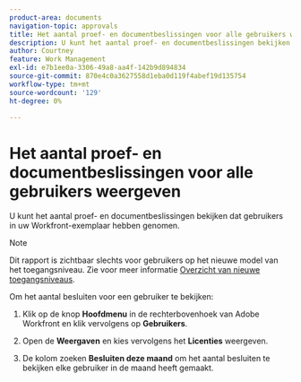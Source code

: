 ```yaml
---
product-area: documents
navigation-topic: approvals
title: Het aantal proef- en documentbeslissingen voor alle gebruikers weergeven
description: U kunt het aantal proef- en documentbeslissingen bekijken dat gebruikers in uw Workfront-exemplaar hebben genomen.
author: Courtney
feature: Work Management
exl-id: e7b1ee0a-3306-49a8-aa4f-142b9d894834
source-git-commit: 870e4c0a3627558d1eba0d119f4abef19d135754
workflow-type: tm+mt
source-wordcount: '129'
ht-degree: 0%

---
```


# Het aantal proef- en documentbeslissingen voor alle gebruikers weergeven

U kunt het aantal proef- en documentbeslissingen bekijken dat gebruikers in uw Workfront-exemplaar hebben genomen.

>[!NOTE]
>
>Dit rapport is zichtbaar slechts voor gebruikers op het nieuwe model van het toegangsniveau. Zie voor meer informatie [Overzicht van nieuwe toegangsniveaus](/help/quicksilver/administration-and-setup/add-users/how-access-levels-work/access-level-overview.md).

Om het aantal besluiten voor een gebruiker te bekijken:

1. Klik op de knop **Hoofdmenu** in de rechterbovenhoek van Adobe Workfront en klik vervolgens op **Gebruikers**.

1. Open de **Weergaven** en kies vervolgens het **Licenties** weergeven.

1. De kolom zoeken **Besluiten deze maand** om het aantal besluiten te bekijken elke gebruiker in de maand heeft gemaakt.
